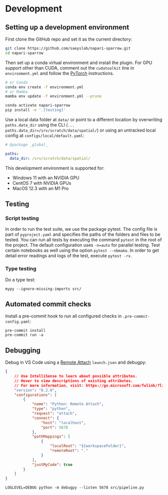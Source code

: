 # Development

## Setting up a development environment

First clone the GitHub repo and set it as the current directory:

```bash
git clone https://github.com/saeyslab/napari-sparrow.git
cd napari-sparrow
```

Then set up a conda virtual environment and install the plugin. For GPU support other than CUDA, comment out the `cudatoolkit` line in `environment.yml` and follow the [PyTorch](https://pytorch.org/get-started/locally/) instructions.

```bash
# or Conda
conda env create -f environment.yml
# or Mamba
mamba env update -f environment.yml --prune

conda activate napari-sparrow
pip install -e '.[testing]'
```

Use a local data folder at `data/` or point to a different location by overwriting `paths.data_dir` using the CLI (`... paths.data_dir=/srv/scratch/data/spatial/`) or using an untracked local config at `configs/local/default.yaml`:
```yaml
# @package _global_

paths:
  data_dir: /srv/scratch/data/spatial/
```

This development environment is supported for:
- Windows 11 with an NVIDIA GPU
- CentOS 7 with NVIDIA GPUs
- MacOS 12.3 with an M1 Pro

## Testing
### Script testing
In order to run the test suite, we use the package pytest. The config file is part of `pyproject.yaml` and specifies the paths of the folders and files to be tested.
You can run all tests by executing the command ```pytest``` in the root of the project.
The default configuration uses `-n=auto` for parallel testing.
Test certain notebooks as well using the option `pytest --nbmake`.
In order to get detail error readings and logs of the test, execute ```pytest -rx```.

### Type testing
Do a type test:
```
mypy --ignore-missing-imports src/
```

## Automated commit checks

Install a pre-commit hook to run all configured checks in `.pre-commit-config.yaml`:
```
pre-commit install
pre-commit run -a
```


## Debugging

Debug in VS Code using a [Remote Attach](https://code.visualstudio.com/docs/python/debugging#_debugging-by-attaching-over-a-network-connection) `launch.json` and debugpy:
```json
{
    // Use IntelliSense to learn about possible attributes.
    // Hover to view descriptions of existing attributes.
    // For more information, visit: https://go.microsoft.com/fwlink/?linkid=830387
    "version": "0.2.0",
    "configurations": [
        {
            "name": "Python: Remote Attach",
            "type": "python",
            "request": "attach",
            "connect": {
                "host": "localhost",
                "port": 5678
            },
            "pathMappings": [
                {
                    "localRoot": "${workspaceFolder}",
                    "remoteRoot": "."
                }
            ],
            "justMyCode": true
        }
    ]
}
```

```
LOGLEVEL=DEBUG python -m debugpy --listen 5678 src/pipeline.py
```
